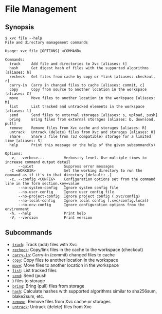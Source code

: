# File Management


## Synopsis

```console
$ xvc file --help
File and directory management commands

Usage: xvc file [OPTIONS] <COMMAND>

Commands:
  track     Add file and directories to Xvc [aliases: t]
  hash      Get digest hash of files with the supported algorithms [aliases: h]
  recheck   Get files from cache by copy or *link [aliases: checkout, r]
  carry-in  Carry in changed files to cache [aliases: commit, c]
  copy      Copy from source to another location in the workspace [aliases: C]
  move      Move files to another location in the workspace [aliases: M]
  list      List tracked and untracked elements in the workspace [aliases: l]
  send      Send files to external storages [aliases: s, upload, push]
  bring     Bring files from external storages [aliases: b, download, pull]
  remove    Remove files from Xvc cache and storages [aliases: R]
  untrack   Untrack (delete) files from Xvc and storages [aliases: U]
  share     Share a file from (S3 compatible) storage for a limited time [aliases: S]
  help      Print this message or the help of the given subcommand(s)

Options:
  -v, --verbose...         Verbosity level. Use multiple times to increase command output detail
      --quiet              Suppress error messages
  -C <WORKDIR>             Set the working directory to run the command as if it's in that directory [default: .]
  -c, --config <CONFIG>    Configuration options set from the command line in the form section.key=value
      --no-system-config   Ignore system config file
      --no-user-config     Ignore user config file
      --no-project-config  Ignore project config (.xvc/config)
      --no-local-config    Ignore local config (.xvc/config.local)
      --no-env-config      Ignore configuration options from the environment
  -h, --help               Print help
  -V, --version            Print version

```


## Subcommands


- [`track`](./xvc-file-track.md): Track (add) files with Xvc
- [`recheck`](./xvc-file-recheck.md): Copy/link files in the cache to the
  workspace (checkout)
- [`carry-in`](./xvc-file-carry-in.md): Carry-in (commit) changed files to cache
- [`copy`](./xvc-file-copy.md): Copy files to another location in the workspace
- [`move`](./xvc-file-move.md): Move files to another location in the workspace
- [`list`](./xvc-file-list.md): List tracked files
- [`send`](./xvc-file-send.md): Send (push
- ) files to storage
- [`bring`](./xvc-file-bring.md): Bring (pull) files from storage
- [`hash`](./xvc-file-hash.md): Calculate hashes with supported algorithms similar to sha256sum, blake2sum, etc.
- [`remove`](./xvc-file-remove.md): Remove files from Xvc cache or storages
- [`untrack`](./xvc-file-untrack.md): Untrack (delete) files from Xvc
